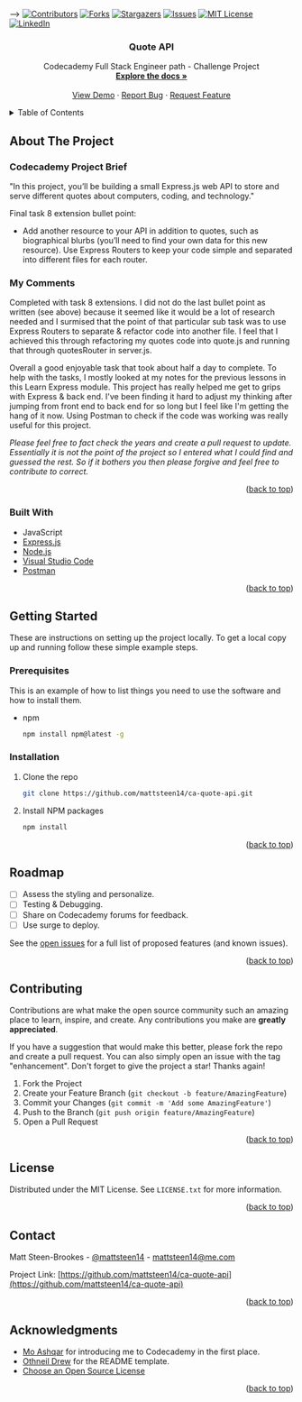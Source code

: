 
<a name="readme-top"></a>

-->
[![Contributors][contributors-shield]][contributors-url]
[![Forks][forks-shield]][forks-url]
[![Stargazers][stars-shield]][stars-url]
[![Issues][issues-shield]][issues-url]
[![MIT License][license-shield]][license-url]
[![LinkedIn][linkedin-shield]][linkedin-url]

<h3 align="center">Quote API</h3>

  <p align="center">
    Codecademy Full Stack Engineer path - Challenge Project
    <br />
    <a href="https://github.com/mattsteen14/ca-quote-api"><strong>Explore the docs »</strong></a>
    <br />
    <br />
    <a href="https://github.com/mattsteen14/ca-quote-api">View Demo</a>
    ·
    <a href="https://github.com/mattsteen14/ca-quote-api/issues/new?labels=bug&template=bug-report---.md">Report Bug</a>
    ·
    <a href="https://github.com/mattsteen14/ca-quote-api/issues/new?labels=enhancement&template=feature-request---.md">Request Feature</a>
  </p>
</div>

<!-- TABLE OF CONTENTS -->
<details>
  <summary>Table of Contents</summary>
  <ol>
    <li>
      <a href="#about-the-project">About The Project</a>
      <ul>
        <li><a href="#built-with">Built With</a></li>
      </ul>
    </li>
    <li>
      <a href="#getting-started">Getting Started</a>
      <ul>
        <li><a href="#prerequisites">Prerequisites</a></li>
        <li><a href="#installation">Installation</a></li>
      </ul>
    </li>
    <li><a href="#roadmap">Roadmap</a></li>
    <li><a href="#contributing">Contributing</a></li>
    <li><a href="#license">License</a></li>
    <li><a href="#contact">Contact</a></li>
    <li><a href="#acknowledgments">Acknowledgments</a></li>
  </ol>
</details>



<!-- ABOUT THE PROJECT -->
## About The Project

### Codecademy Project Brief

"In this project, you’ll be building a small Express.js web API to store and serve different quotes about computers, coding, and technology."

Final task 8 extension bullet point:
* Add another resource to your API in addition to quotes, such as biographical blurbs (you’ll need to find your own data for this new resource). Use Express Routers to keep your code simple and separated into different files for each router.

### My Comments

Completed with task 8 extensions. I did not do the last bullet point as written (see above) because it seemed like it would be a lot of research needed and I surmised that the point of that particular sub task was to use Express Routers to separate & refactor code into another file. I feel that I achieved this through refactoring my quotes code into quote.js and running that through quotesRouter in server.js. 

Overall a good enjoyable task that took about half a day to complete. To help with the tasks, I mostly looked at my notes for the previous lessons in this Learn Express module. This project has really helped me get to grips with Express & back end. I've been finding it hard to adjust my thinking after jumping from front end to back end for so long but I feel like I'm getting the hang of it now. Using Postman to check if the code was working was really useful for this project.

*Please feel free to fact check the years and create a pull request to update. Essentially it is not the point of the project so I entered what I could find and guessed the rest. So if it bothers you then please forgive and feel free to contribute to correct.*

<p align="right">(<a href="#readme-top">back to top</a>)</p>


### Built With

- JavaScript
- [Express.js](http://expressjs.com/)
- [Node.js](https://nodejs.org/en)
- [Visual Studio Code](https://code.visualstudio.com)
- [Postman](http://postman.com)

<p align="right">(<a href="#readme-top">back to top</a>)</p>



<!-- GETTING STARTED -->
## Getting Started

These are instructions on setting up the project locally.
To get a local copy up and running follow these simple example steps.

### Prerequisites

This is an example of how to list things you need to use the software and how to install them.
* npm
  ```sh
  npm install npm@latest -g
  ```

### Installation

<!-- 1. Get a free API Key at [https://example.com](https://example.com) -->
1. Clone the repo
   ```sh
   git clone https://github.com/mattsteen14/ca-quote-api.git
   ```
2. Install NPM packages
   ```sh
   npm install
   ```

<p align="right">(<a href="#readme-top">back to top</a>)</p>

<!-- ROADMAP -->
## Roadmap

- [ ] Assess the styling and personalize.
- [ ] Testing & Debugging.
- [ ] Share on Codecademy forums for feedback.
- [ ] Use surge to deploy.

See the [open issues](https://github.com/mattsteen14/ca-quote-api/issues) for a full list of proposed features (and known issues).

<p align="right">(<a href="#readme-top">back to top</a>)</p>



<!-- CONTRIBUTING -->
## Contributing

Contributions are what make the open source community such an amazing place to learn, inspire, and create. Any contributions you make are **greatly appreciated**.

If you have a suggestion that would make this better, please fork the repo and create a pull request. You can also simply open an issue with the tag "enhancement".
Don't forget to give the project a star! Thanks again!

1. Fork the Project
2. Create your Feature Branch (`git checkout -b feature/AmazingFeature`)
3. Commit your Changes (`git commit -m 'Add some AmazingFeature'`)
4. Push to the Branch (`git push origin feature/AmazingFeature`)
5. Open a Pull Request

<p align="right">(<a href="#readme-top">back to top</a>)</p>



<!-- LICENSE -->
## License

Distributed under the MIT License. See `LICENSE.txt` for more information.

<p align="right">(<a href="#readme-top">back to top</a>)</p>



<!-- CONTACT -->
## Contact

Matt Steen-Brookes - [@mattsteen14](https://twitter.com/mattsteen14) - mattsteen14@me.com

Project Link: [https://github.com/mattsteen14/ca-quote-api](https://github.com/mattsteen14/ca-quote-api)

<p align="right">(<a href="#readme-top">back to top</a>)</p>



<!-- ACKNOWLEDGMENTS -->
## Acknowledgments

* [Mo Ashqar](https://github.com/ashqar) for introducing me to Codecademy in the first place. 
* [Othneil Drew](https://github.com/othneildrew) for the README template.
* [Choose an Open Source License](https://choosealicense.com)

<p align="right">(<a href="#readme-top">back to top</a>)</p>



<!-- MARKDOWN LINKS & IMAGES -->
<!-- https://www.markdownguide.org/basic-syntax/#reference-style-links -->
[contributors-shield]: https://img.shields.io/github/contributors/mattsteen14/ca-quote-api.svg?style=for-the-badge
[contributors-url]: https://github.com/mattsteen14/ca-quote-api/graphs/contributors
[forks-shield]: https://img.shields.io/github/forks/mattsteen14/ca-quote-api.svg?style=for-the-badge
[forks-url]: https://github.com/mattsteen14/ca-quote-api/network/members
[stars-shield]: https://img.shields.io/github/stars/mattsteen14/ca-quote-api.svg?style=for-the-badge
[stars-url]: https://github.com/mattsteen14/ca-quote-api/stargazers
[issues-shield]: https://img.shields.io/github/issues/mattsteen14/ca-quote-api.svg?style=for-the-badge
[issues-url]: https://github.com/mattsteen14/ca-quote-api/issues
[license-shield]: https://img.shields.io/github/license/mattsteen14/ca-quote-api.svg?style=for-the-badge
[license-url]: https://github.com/mattsteen14/ca-quote-api/blob/main/LICENSE
[linkedin-shield]: https://img.shields.io/badge/-LinkedIn-black.svg?style=for-the-badge&logo=linkedin&colorB=555
[linkedin-url]: https://www.linkedin.com/in/mattsteen14
[product-screenshot]: /portfolio/resources/images/PortfolioScreenshot.png
[Next.js]: https://img.shields.io/badge/next.js-000000?style=for-the-badge&logo=nextdotjs&logoColor=white
[Next-url]: https://nextjs.org/
[React.js]: https://img.shields.io/badge/React-20232A?style=for-the-badge&logo=react&logoColor=61DAFB
[React-url]: https://reactjs.org/
[Vue.js]: https://img.shields.io/badge/Vue.js-35495E?style=for-the-badge&logo=vuedotjs&logoColor=4FC08D
[Vue-url]: https://vuejs.org/
[Angular.io]: https://img.shields.io/badge/Angular-DD0031?style=for-the-badge&logo=angular&logoColor=white
[Angular-url]: https://angular.io/
[Svelte.dev]: https://img.shields.io/badge/Svelte-4A4A55?style=for-the-badge&logo=svelte&logoColor=FF3E00
[Svelte-url]: https://svelte.dev/
[Laravel.com]: https://img.shields.io/badge/Laravel-FF2D20?style=for-the-badge&logo=laravel&logoColor=white
[Laravel-url]: https://laravel.com
[Bootstrap.com]: https://img.shields.io/badge/Bootstrap-563D7C?style=for-the-badge&logo=bootstrap&logoColor=white
[Bootstrap-url]: https://getbootstrap.com
[JQuery.com]: https://img.shields.io/badge/jQuery-0769AD?style=for-the-badge&logo=jquery&logoColor=white
[JQuery-url]: https://jquery.com 
